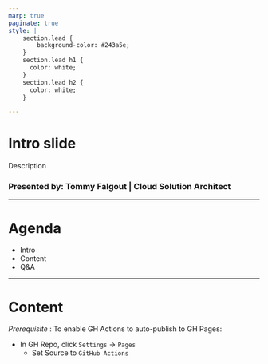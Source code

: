 ```yaml
---
marp: true
paginate: true
style: |
    section.lead {
        background-color: #243a5e;
    }
    section.lead h1 {
      color: white;
    }
    section.lead h2 {
      color: white;
    }

---
```

<!--
_class: lead invert
-->

# Intro slide

Description

### Presented by: Tommy Falgout | Cloud Solution Architect

---

# Agenda

- Intro
- Content
- Q&A

---

# Content

*Prerequisite* : To enable GH Actions to auto-publish to GH Pages:
- In GH Repo, click `Settings` -> `Pages`
  - Set Source to `GitHub Actions`
